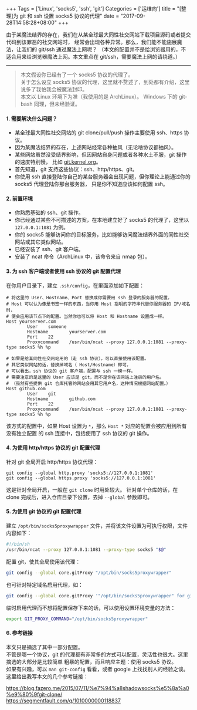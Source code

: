 +++
Tags = ['Linux', 'socks5', 'ssh', 'git']
Categories = ['运维向']
title = "[整理]为 git 和 ssh 设置 socks5 协议的代理"
date = "2017-09-28T14:58:28+08:00"
+++

由于某魔法结界的存在，我们在从某全球最大同性社交网站下载项目源码或者提交代码到该罪恶的社交网站时，
经常会出现各种异常。那么，我们能不能施展魔法，让我们的 git/ssh 通过魔法上网呢？
（本文的配置并不是给浏览器用的，不适合用来给浏览器魔法上网。本文重点在 git/ssh，需要魔法上网的请绕道。）

<!--more-->

******

> 本文假设你已经有了一个 socks5 协议的代理了。  
> 关于怎么设立 socks5 协议的代理，这里就不赘述了，到处都有介绍，这里说多了我怕我会被魔法封印。  
> 本文以 Linux 环境下为准（我使用的是 ArchLinux）。
Windows 下的 git-bash 同理，但未经验证。  

#### 1. 需要解决什么问题？

- 某全球最大同性社交网站的 git clone/pull/push 操作主要使用 ssh、https 协议。
- 因为某魔法结界的存在，上述网站经常各种抽风（无论啥协议都抽风）。
- 某些网站虽然没受结界影响，但因网站自身问题或者各种水土不服，git 操作的速度特别慢，
比如 [git.kernel.org](https://git.kernel.org)。
- 首先知道，git 支持这些协议：ssh、http/https、git。
- 你使用 ssh 直接登陆你自己的某台服务器会出现问题，但你理论上能通过你的 socks5 代理登陆你那台服务器，
只是你不知道应该如何配置 ssh。

#### 2. 前置环境

- 你熟悉基础的 ssh、git 操作。
- 你已经通过某些不可描述的方案，在本地建立好了 socks5 的代理了，这里以 `127.0.0.1:1081` 为例。
- 你的 socks5 能够访问你的目标服务，比如能够访问魔法结界外面的同性社交网站或其它类似网站。
- 已经安装了 ssh、git 客户端。
- 安装了 ncat 命令（ArchLinux 中，该命令来自 nmap 包）。

#### 3. 为 ssh 客户端或者使用 ssh 协议的 git 配置代理

在你用户目录下，建立 `.ssh/config`，在里面添加如下配置：

```
# 将这里的 User、Hostname、Port 替换成你需要用 ssh 登录的服务器的配置。
# Host 可以认为像是书签一样的东西，当你用 Host 指明的字符串代替你服务器的 IP/域名 时，
# 便会应用该节点下的配置。当然你也可以将 Host 和 Hostname 设置成一样。
Host yourserver.com
        User    someone
        Hostname        yourserver.com
        Port    22
        Proxycommand    /usr/bin/ncat --proxy 127.0.0.1:1081 --proxy-type socks5 %h %p

# 如果是给某同性社交网站用的（走 ssh 协议），可以直接使用该配置。
# 其它类似网站的话，替换掉域名（ Host/Hostname）即可。
# 可以看出，ssh 协议的 git 客户端，配置与 ssh 一模一样。
# 需要注意的是这里的 User 应该是 git，而不是你在该网站上注册的用户名。
# （虽然有些提供 git 仓库托管的网站会用其它用户名，这种情况根据网站配置。）
Host github.com
        User    git
        Hostname        github.com
        Port    22
        Proxycommand    /usr/bin/ncat --proxy 127.0.0.1:1081 --proxy-type socks5 %h %p
```

该方式的配置中，如果 Host 设置为 `*`，那么 `Host *` 对应的配置会被应用到所有没有独立配置
的 ssh 连接中，包括使用了 ssh 协议的 git 操作。

#### 4. 为使用 http/https 协议的 git 配置代理

针对 git 全局开启 http/https 协议代理：

```
git config --global http.proxy 'socks5://127.0.0.1:1081'
git config --global https.proxy 'socks5://127.0.0.1:1081'
```

这是针对全局开启，一般在 `git clone` 时用处较大。
针对单个仓库的话，在 clone 完成后，进入仓库目录下设置，去掉 `--global` 参数即可。

#### 5. 为使用 git 协议的 git 配置代理

建立 `/opt/bin/socks5proxywrapper` 文件，并将该文件设置为可执行权限，文件内容如下：

``` bash
#!/bin/sh
/usr/bin/ncat --proxy 127.0.0.1:1081 --proxy-type socks5 "$@"
```

配置 git，使其全局使用该代理：

```bash
git config --global core.gitProxy "/opt/bin/socks5proxywrapper"
```

也可针对特定域名启用代理，如：

```bash
git config --global core.gitProxy '"/opt/bin/socks5proxywrapper" for git.kernel.org'
```

临时启用代理而不想将配置保存下来的话，可以使用设置环境变量的方法：

```bash
export GIT_PROXY_COMMAND="/opt/bin/socks5proxywrapper"
```

#### 6. 参考链接

本文只是摘选了其中一部分配置。  
不管是哪一个协议，git 的代理都有非常多的方式可以配置，灵活性也很大。这里摘选的大部分是比较简单
粗暴的配置，而且响应主题：使用 socks5 协议。  
如果有兴趣，可以 `man git-config` 看看，或者 google 上找找别人的经验之谈。  
这里给出我写本文的几个参考链接：

<https://blog.fazero.me/2015/07/11/%e7%94%a8shadowsocks%e5%8a%a0%e9%80%9fgit-clone/>  
<https://segmentfault.com/q/1010000000118837>  

